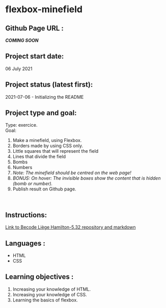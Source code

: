 # flexbox-minefield
## Github Page URL :
**_COMING SOON_**

## Project start date:
06 July 2021

## Project status (latest first):
2021-07-06 - Initializing the README

## Project type and goal:
Type: exercice.
<br>
Goal:<br>
1. Make a minefield, using Flexbox. 
1. Borders made by using CSS only.
1. Little squares that will represent the field
1. Lines that divide the field
1. Bombs
1. Numbers
1. *Note: The minefield should be centred on the web page!*
2. *BONUS: On hover: The invisible boxes show the content that is hidden (bomb or number).*
3. Publish result on Github page.
<br>

## Instructions: 
[Link to Becode Liège Hamilton-5.32 repository and markdown](https://github.com/becodeorg/LIE-Hamilton-5.32/tree/master/01-main-course/01-the-field/04-html-css/02-css/02-flex)

## Languages :
+ HTML
+ CSS

## Learning objectives :
1. Increasing your knowledge of HTML.
1. Increasing your knowledge of CSS.
1. Learning the basics of flexbox.

